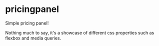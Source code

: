# pricingpanel
Simple pricing panel!

Nothing much to say, it's a showcase of different css properties such as flexbox and media queries.
